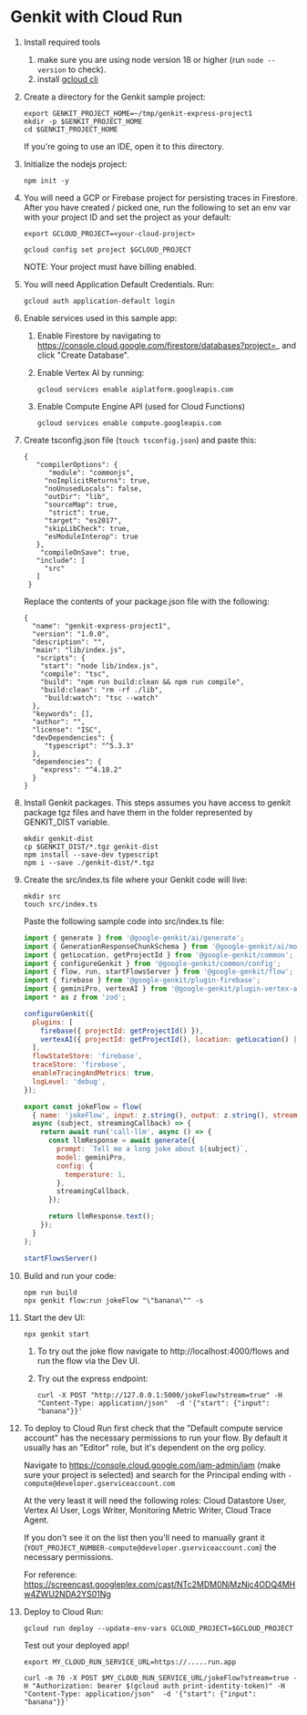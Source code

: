 # Genkit with Cloud Run

1. Install required tools
    1. make sure you are using node version 18 or higher (run `node --version` to check).
    1. install [gcloud cli](https://cloud.google.com/sdk/docs/install)

1. Create a directory for the Genkit sample project:

    ```
    export GENKIT_PROJECT_HOME=~/tmp/genkit-express-project1
    mkdir -p $GENKIT_PROJECT_HOME
    cd $GENKIT_PROJECT_HOME
    ```

    If you're going to use an IDE, open it to this directory.

1. Initialize the nodejs project:

    ```
    npm init -y
    ```

1. You will need a GCP or Firebase project for persisting traces in Firestore. After you have created / picked one, run the following to set an env var with your project ID and set the project as your default:

    ```
    export GCLOUD_PROJECT=<your-cloud-project>
    ```
    ```
    gcloud config set project $GCLOUD_PROJECT
    ```

    NOTE: Your project must have billing enabled.

1. You will need Application Default Credentials. Run:

    ```
    gcloud auth application-default login
    ```

1. Enable services used in this sample app:

     1. Enable Firestore by navigating to https://console.cloud.google.com/firestore/databases?project=_ and click "Create Database".

     1. Enable Vertex AI by running: 

        ```
        gcloud services enable aiplatform.googleapis.com
        ```

     1. Enable Compute Engine API (used for Cloud Functions)

        ```
        gcloud services enable compute.googleapis.com
        ```

1. Create tsconfig.json file (```touch tsconfig.json```) and paste this:
    ```
    {
       "compilerOptions": {
          "module": "commonjs",
         "noImplicitReturns": true,
         "noUnusedLocals": false,
         "outDir": "lib",
         "sourceMap": true,
          "strict": true,
         "target": "es2017",
         "skipLibCheck": true,
         "esModuleInterop": true
       },
        "compileOnSave": true,
       "include": [
         "src"
       ]
     }
     ```

    Replace the contents of your package.json file with the following:
     ```
     {
       "name": "genkit-express-project1",
       "version": "1.0.0",
       "description": "",
       "main": "lib/index.js",
        "scripts": {
         "start": "node lib/index.js",
         "compile": "tsc",
         "build": "npm run build:clean && npm run compile",
         "build:clean": "rm -rf ./lib",
          "build:watch": "tsc --watch"
       },
       "keywords": [],
       "author": "",
       "license": "ISC",
       "devDependencies": {
          "typescript": "^5.3.3"
       },
       "dependencies": {
         "express": "^4.18.2"
       }
     }
     ```

1. Install Genkit packages. This steps assumes you have access to genkit package tgz files and have them in the folder represented by GENKIT_DIST variable.

    ```
    mkdir genkit-dist
    cp $GENKIT_DIST/*.tgz genkit-dist
    npm install --save-dev typescript
    npm i --save ./genkit-dist/*.tgz
    ```

1. Create the src/index.ts file where your Genkit code will live:

    ```
    mkdir src
    touch src/index.ts
    ```

    Paste the following sample code into src/index.ts file:
   
    ```javascript
    import { generate } from '@google-genkit/ai/generate';
    import { GenerationResponseChunkSchema } from '@google-genkit/ai/model';
    import { getLocation, getProjectId } from '@google-genkit/common';
    import { configureGenkit } from '@google-genkit/common/config';
    import { flow, run, startFlowsServer } from '@google-genkit/flow';
    import { firebase } from '@google-genkit/plugin-firebase';
    import { geminiPro, vertexAI } from '@google-genkit/plugin-vertex-ai';
    import * as z from 'zod';
    
    configureGenkit({
      plugins: [
        firebase({ projectId: getProjectId() }),
        vertexAI({ projectId: getProjectId(), location: getLocation() || 'us-central1' }),
      ],
      flowStateStore: 'firebase',
      traceStore: 'firebase',
      enableTracingAndMetrics: true,
      logLevel: 'debug',
    });
    
    export const jokeFlow = flow(
      { name: 'jokeFlow', input: z.string(), output: z.string(), streamType: GenerationResponseChunkSchema },
      async (subject, streamingCallback) => {
        return await run('call-llm', async () => {
          const llmResponse = await generate({
            prompt: `Tell me a long joke about ${subject}`,
            model: geminiPro,
            config: {
              temperature: 1,
            },
            streamingCallback,
          });
    
          return llmResponse.text();
        });
      }
    );
    
    startFlowsServer()
    ```


1. Build and run your code:

   ```
   npm run build
   npx genkit flow:run jokeFlow "\"banana\"" -s
   ```

1. Start the dev UI:

    ```npx genkit start```

    1. To try out the joke flow navigate to http://localhost:4000/flows and run the flow via the Dev UI.

    1. Try out the express endpoint:
        ```
        curl -X POST "http://127.0.0.1:5000/jokeFlow?stream=true" -H "Content-Type: application/json"  -d '{"start": {"input": "banana"}}'
        ```

1. To deploy to Cloud Run first check that the "Default compute service account" has the necessary permissions to run your flow. By default it usually has an "Editor" role, but it's dependent on the org policy.

    Navigate to https://console.cloud.google.com/iam-admin/iam (make sure your project is selected) and search for the Principal ending with `-compute@developer.gserviceaccount.com`

    At the very least it will need the following roles: Cloud Datastore User, Vertex AI User, Logs Writer, Monitoring Metric Writer, Cloud Trace Agent.

    If you don't see it on the list then you'll need to manually grant it (`YOUT_PROJECT_NUMBER-compute@developer.gserviceaccount.com`) the necessary permissions.

    For reference: https://screencast.googleplex.com/cast/NTc2MDM0NjMzNjc4ODQ4MHw4ZWU2NDA2YS01Ng


1. Deploy to Cloud Run:

    ```
    gcloud run deploy --update-env-vars GCLOUD_PROJECT=$GCLOUD_PROJECT
    ```

    Test out your deployed app!

    ```
    export MY_CLOUD_RUN_SERVICE_URL=https://.....run.app
    ```
    ```
    curl -m 70 -X POST $MY_CLOUD_RUN_SERVICE_URL/jokeFlow?stream=true -H "Authorization: bearer $(gcloud auth print-identity-token)" -H "Content-Type: application/json"  -d '{"start": {"input": "banana"}}'
    ```


